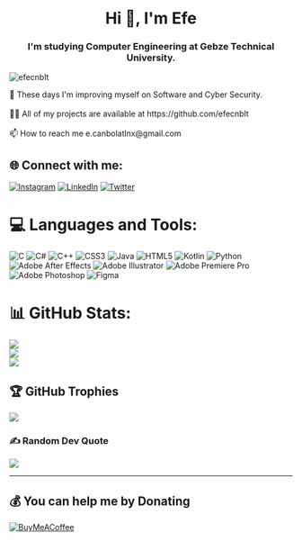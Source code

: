 <h1 align="center">Hi 👋, I'm Efe</h1>

<h3 align="center">I'm studying Computer Engineering at Gebze Technical University.</h3>
<p align="left"> <img src="https://komarev.com/ghpvc/?username=efecnblt&label=Profile%20views&color=0e75b6&style=flat" alt="efecnblt" /> </p>  
🌱 These days I'm improving myself on Software and Cyber Security.<br><br>
👨‍💻 All of my projects are available at https://github.com/efecnblt<br><br>
📫 How to reach me e.canbolatlnx@gmail.com


## 🌐 Connect with me:
[![Instagram](https://img.shields.io/badge/Instagram-%23E4405F.svg?logo=Instagram&logoColor=white)](https://instagram.com/efecnblt) [![LinkedIn](https://img.shields.io/badge/LinkedIn-%230077B5.svg?logo=linkedin&logoColor=white)](https://linkedin.com/in/efecanbolat) [![Twitter](https://img.shields.io/badge/Twitter-%231DA1F2.svg?logo=Twitter&logoColor=white)](https://twitter.com/efecnblt) 

# 💻 Languages and Tools:
![C](https://img.shields.io/badge/c-%2300599C.svg?style=plastic&logo=c&logoColor=white) ![C#](https://img.shields.io/badge/c%23-%23239120.svg?style=plastic&logo=c-sharp&logoColor=white) ![C++](https://img.shields.io/badge/c++-%2300599C.svg?style=plastic&logo=c%2B%2B&logoColor=white) ![CSS3](https://img.shields.io/badge/css3-%231572B6.svg?style=plastic&logo=css3&logoColor=white) ![Java](https://img.shields.io/badge/java-%23ED8B00.svg?style=plastic&logo=java&logoColor=white) ![HTML5](https://img.shields.io/badge/html5-%23E34F26.svg?style=plastic&logo=html5&logoColor=white) ![Kotlin](https://img.shields.io/badge/kotlin-%230095D5.svg?style=plastic&logo=kotlin&logoColor=white) ![Python](https://img.shields.io/badge/python-3670A0?style=plastic&logo=python&logoColor=ffdd54) ![Adobe After Effects](https://img.shields.io/badge/Adobe%20After%20Effects-9999FF.svg?style=plastic&logo=Adobe%20After%20Effects&logoColor=white) ![Adobe Illustrator](https://img.shields.io/badge/adobeillustrator-%23FF9A00.svg?style=plastic&logo=adobeillustrator&logoColor=white) ![Adobe Premiere Pro](https://img.shields.io/badge/Adobe%20Premiere%20Pro-9999FF.svg?style=plastic&logo=Adobe%20Premiere%20Pro&logoColor=white) ![Adobe Photoshop](https://img.shields.io/badge/adobephotoshop-%2331A8FF.svg?style=plastic&logo=adobephotoshop&logoColor=white) 	![Figma](https://img.shields.io/badge/figma-%23F24E1E.svg?style=plastic&logo=figma&logoColor=white)
# 📊 GitHub Stats:
![](https://github-readme-stats.vercel.app/api?username=efecnblt&theme=merko&hide_border=false&include_all_commits=false&count_private=false)<br/>
![](https://github-readme-streak-stats.herokuapp.com/?user=efecnblt&theme=merko&hide_border=false)<br/>
![](https://github-readme-stats.vercel.app/api/top-langs/?username=efecnblt&theme=merko&hide_border=false&include_all_commits=false&count_private=false&layout=compact)

## 🏆 GitHub Trophies
![](https://github-profile-trophy.vercel.app/?username=efecnblt&theme=radical&no-frame=false&no-bg=true&margin-w=4)

### ✍️ Random Dev Quote
![](https://quotes-github-readme.vercel.app/api?type=horizontal&theme=radical)

---
  ## 💰 You can help me by Donating
  [![BuyMeACoffee](https://img.shields.io/badge/Buy%20Me%20a%20Coffee-ffdd00?style=for-the-badge&logo=buy-me-a-coffee&logoColor=black)](https://buymeacoffee.com/efecanbolat) 

